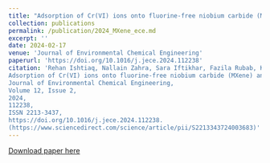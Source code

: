 ```yaml
---
title: "Adsorption of Cr(VI) ions onto fluorine-free niobium carbide (MXene) and machine learning prediction with high precision"
collection: publications
permalink: /publication/2024_MXene_ece.md
excerpt: ''
date: 2024-02-17
venue: 'Journal of Environmental Chemical Engineering'
paperurl: 'https://doi.org/10.1016/j.jece.2024.112238'
citation: 'Rehan Ishtiaq, Nallain Zahra, Sara Iftikhar, Fazila Rubab, Khawar Sultan, Ather Abbas, Sze-Mun Lam, Zeeshan Haider Jaffari, Ki Young Park,
Adsorption of Cr(VI) ions onto fluorine-free niobium carbide (MXene) and machine learning prediction with high precision,
Journal of Environmental Chemical Engineering,
Volume 12, Issue 2,
2024,
112238,
ISSN 2213-3437,
https://doi.org/10.1016/j.jece.2024.112238.
(https://www.sciencedirect.com/science/article/pii/S2213343724003683)'
---
```


[Download paper here](https://doi.org/10.1016/j.jece.2024.112238)